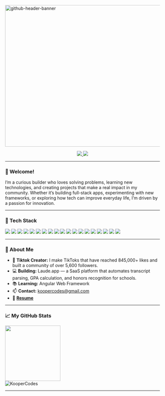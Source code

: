 <!-- Banner at the top of your README.md -->
<img width="1700" height="460" alt="github-header-banner" src="https://github.com/user-attachments/assets/e4350794-9f58-4a38-952a-b943c7bb7b3c" />
<br />

<!-- Social Badges -->
<p align="center">
  <a href="https://www.linkedin.com/in/brendanlambrecht/">
    <img src="https://img.shields.io/badge/-My%20LinkedIn-0e76a8?style=for-the-badge&logo=Linkedin&logoColor=white"/>
  </a>
  <a href="https://kooper.codes/">
    <img src="https://img.shields.io/badge/My%20Website-3b5998?style=for-the-badge&logo=google-chrome&logoColor=white"/>
  </a>
</p>

---

### 👋 Welcome!

I’m a curious builder who loves solving problems, learning new technologies, and creating projects that make a real impact in my community. Whether it’s building full-stack apps, experimenting with new frameworks, or exploring how tech can improve everyday life, I’m driven by a passion for innovation.

---

### 🚀 Tech Stack

<p>
  <img src="https://img.shields.io/badge/Python-3670A0?style=for-the-badge&logo=python&logoColor=ffdd54"/>
  <img src="https://img.shields.io/badge/JavaScript-F7DF1E?style=for-the-badge&logo=javascript&logoColor=323330"/>
  <img src="https://img.shields.io/badge/TypeScript-3178C6?style=for-the-badge&logo=typescript&logoColor=fff"/>
  <img src="https://img.shields.io/badge/Java-ED8B00?style=for-the-badge&logo=java&logoColor=white"/>
  <img src="https://img.shields.io/badge/HTML5-E34F26?style=for-the-badge&logo=html5&logoColor=white"/>
  <img src="https://img.shields.io/badge/dart-%230175C2.svg?style=for-the-badge&logo=dart&logoColor=white">
  <img src="https://img.shields.io/badge/CSS3-1572B6?style=for-the-badge&logo=css3&logoColor=white"/>
  <img src="https://img.shields.io/badge/chakra-%234ED1C5.svg?style=for-the-badge&logo=chakraui&logoColor=white">
  <img src="https://img.shields.io/badge/SQL-4479A1?style=for-the-badge&logo=database&logoColor=white"/>
  <img src="https://img.shields.io/badge/Git-F05032?style=for-the-badge&logo=git&logoColor=white"/>
  <img src="https://img.shields.io/badge/MongoDB-%234ea94b.svg?style=for-the-badge&logo=mongodb&logoColor=white">
  <img src="https://img.shields.io/badge/Flutter-%2302569B.svg?style=for-the-badge&logo=Flutter&logoColor=white">
  <img src="https://img.shields.io/badge/flask-%23000.svg?style=for-the-badge&logo=flask&logoColor=white">
  <img src="https://img.shields.io/badge/Spring_Boot-6DB33F?style=for-the-badge&logo=spring-boot&logoColor=white">
  <img src="https://img.shields.io/badge/javafx-%23FF0000.svg?style=for-the-badge&logo=javafx&logoColor=white">
  <img src="https://img.shields.io/badge/firebase-a08021?style=for-the-badge&logo=firebase&logoColor=ffcd34">
  <img src="https://img.shields.io/badge/react-%2320232a.svg?style=for-the-badge&logo=react&logoColor=%2361DAFB">
  <img src="https://img.shields.io/badge/vercel-%23000000.svg?style=for-the-badge&logo=vercel&logoColor=white">
  <img src="https://img.shields.io/badge/figma-%23F24E1E.svg?style=for-the-badge&logo=figma&logoColor=white">
  
  
</p>

---

### 🎯 About Me

- 🎵 **Tiktok Creator:** I make TikToks that have reached 845,000+ likes and built a community of over 5,600 followers.
- 💻 **Building:** Laude.app — a SaaS platform that automates transcript parsing, GPA calculation, and honors recognition for schools.
- 📚 **Learning:** Angular Web Framework
- 📫 **Contact:** koopercodes@gmail.com
- 📄 **[Resume](WIP)**

---

### 📈 My GitHub Stats

<p>
  <img height="180em" src="https://github-readme-stats.vercel.app/api?username=Kooperlol&show_icons=true&hide_border=true&count_private=true&include_all_commits=true" />
  <br />
  <img src="https://komarev.com/ghpvc/?username=Kooperlol&label=Profile%20views&color=0e75b6&style=flat" alt="KooperCodes" />
</p>

---

